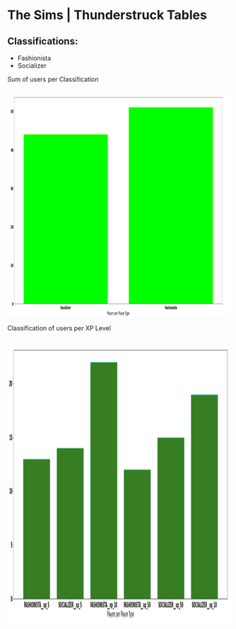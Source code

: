 # The Sims | Thunderstruck Tables

## Classifications:
- Fashionista
- Socializer

Sum of users per Classification

<br />
<div align="center">
  <a href="https://github.com/Metanomic/bayesian_networks_example">
    <img src="images/sum_of_players_type.png" alt="Logo" width="997" height="499">
  </a>
</div>


Classification of users per XP Level

<br />
<div align="center">
  <a href="https://github.com/Metanomic/bayesian_networks_example">
    <img src="images/sims_table.png" alt="Logo" width="789" height="630">
  </a>
</div>
